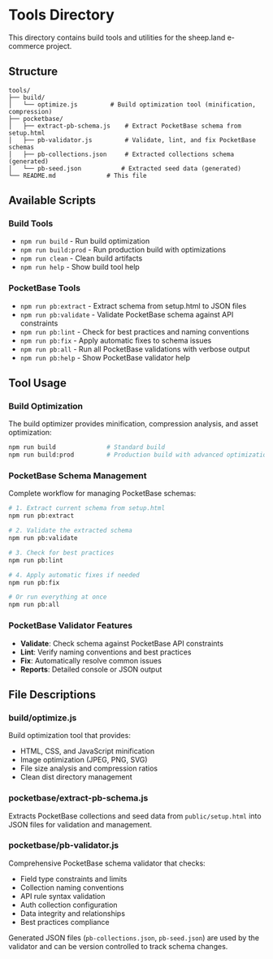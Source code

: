 # Tools Directory

This directory contains build tools and utilities for the sheep.land e-commerce project.

## Structure

```
tools/
├── build/
│   └── optimize.js         # Build optimization tool (minification, compression)
├── pocketbase/
│   ├── extract-pb-schema.js    # Extract PocketBase schema from setup.html
│   ├── pb-validator.js         # Validate, lint, and fix PocketBase schemas
│   ├── pb-collections.json     # Extracted collections schema (generated)
│   └── pb-seed.json           # Extracted seed data (generated)
└── README.md              # This file
```

## Available Scripts

### Build Tools
- `npm run build` - Run build optimization
- `npm run build:prod` - Run production build with optimizations
- `npm run clean` - Clean build artifacts
- `npm run help` - Show build tool help

### PocketBase Tools
- `npm run pb:extract` - Extract schema from setup.html to JSON files
- `npm run pb:validate` - Validate PocketBase schema against API constraints
- `npm run pb:lint` - Check for best practices and naming conventions
- `npm run pb:fix` - Apply automatic fixes to schema issues
- `npm run pb:all` - Run all PocketBase validations with verbose output
- `npm run pb:help` - Show PocketBase validator help

## Tool Usage

### Build Optimization
The build optimizer provides minification, compression analysis, and asset optimization:

```bash
npm run build              # Standard build
npm run build:prod         # Production build with advanced optimizations
```

### PocketBase Schema Management
Complete workflow for managing PocketBase schemas:

```bash
# 1. Extract current schema from setup.html
npm run pb:extract

# 2. Validate the extracted schema
npm run pb:validate

# 3. Check for best practices
npm run pb:lint

# 4. Apply automatic fixes if needed
npm run pb:fix

# Or run everything at once
npm run pb:all
```

### PocketBase Validator Features
- **Validate**: Check schema against PocketBase API constraints
- **Lint**: Verify naming conventions and best practices
- **Fix**: Automatically resolve common issues
- **Reports**: Detailed console or JSON output

## File Descriptions

### build/optimize.js
Build optimization tool that provides:
- HTML, CSS, and JavaScript minification
- Image optimization (JPEG, PNG, SVG)
- File size analysis and compression ratios
- Clean dist directory management

### pocketbase/extract-pb-schema.js
Extracts PocketBase collections and seed data from `public/setup.html` into JSON files for validation and management.

### pocketbase/pb-validator.js
Comprehensive PocketBase schema validator that checks:
- Field type constraints and limits
- Collection naming conventions
- API rule syntax validation
- Auth collection configuration
- Data integrity and relationships
- Best practices compliance

Generated JSON files (`pb-collections.json`, `pb-seed.json`) are used by the validator and can be version controlled to track schema changes.